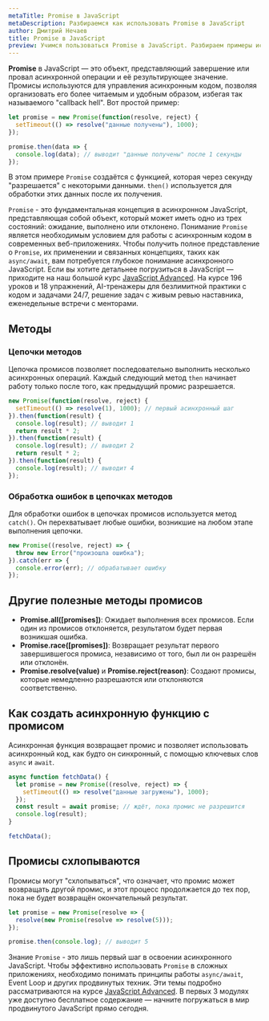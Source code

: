```yaml
---
metaTitle: Promise в JavaScript
metaDescription: Разбираемся как использовать Promise в JavaScript
author: Дмитрий Нечаев
title: Promise в JavaScript
preview: Учимся пользоваться Promise в JavaScript. Разбираем примеры использования
---
```


**Promise** в JavaScript — это объект, представляющий завершение или провал асинхронной операции и её результирующее значение. Промисы используются для управления асинхронным кодом, позволяя организовать его более читаемым и удобным образом, избегая так называемого "callback hell". Вот простой пример:

```jsx
let promise = new Promise(function(resolve, reject) {
  setTimeout(() => resolve("данные получены"), 1000);
});

promise.then(data => {
  console.log(data); // выводит "данные получены" после 1 секунды
});

```

В этом примере `Promise` создаётся с функцией, которая через секунду "разрешается" с некоторыми данными. `then()` используется для обработки этих данных после их получения.

`Promise` - это фундаментальная концепция в асинхронном JavaScript, представляющая собой объект, который может иметь одно из трех состояний: ожидание, выполнено или отклонено.  Понимание `Promise` является необходимым условием для работы с асинхронным кодом в современных веб-приложениях.  Чтобы получить полное представление о `Promise`, их применении и связанных концепциях, таких как `async/await`, вам потребуется глубокое понимание асинхронного JavaScript. Если вы хотите детальнее погрузиться в JavaScript — приходите на наш большой курс [JavaScript Advanced](https://purpleschool.ru/course/javascript-advanced?utm_source=knowledgebase&utm_medium=text&utm_campaign=promise-v-javascript). На курсе 196 уроков и 18 упражнений, AI-тренажеры для безлимитной практики с кодом и задачами 24/7, решение задач с живым ревью наставника, еженедельные встречи с менторами.

## Методы

### Цепочки методов

Цепочка промисов позволяет последовательно выполнить несколько асинхронных операций. Каждый следующий метод `then` начинает работу только после того, как предыдущий промис разрешается.

```jsx
new Promise(function(resolve, reject) {
  setTimeout(() => resolve(1), 1000); // первый асинхронный шаг
}).then(function(result) {
  console.log(result); // выводит 1
  return result * 2;
}).then(function(result) {
  console.log(result); // выводит 2
  return result * 2;
}).then(function(result) {
  console.log(result); // выводит 4
});

```

### Обработка ошибок в цепочках методов

Для обработки ошибок в цепочках промисов используется метод `catch()`. Он перехватывает любые ошибки, возникшие на любом этапе выполнения цепочки.

```jsx
new Promise((resolve, reject) => {
  throw new Error("произошла ошибка");
}).catch(err => {
  console.error(err); // обрабатывает ошибку
});

```

## Другие полезные методы промисов

- **Promise.all([promises])**: Ожидает выполнения всех промисов. Если один из промисов отклоняется, результатом будет первая возникшая ошибка.
- **Promise.race([promises])**: Возвращает результат первого завершившегося промиса, независимо от того, был ли он разрешён или отклонён.
- **Promise.resolve(value)** и **Promise.reject(reason)**: Создают промисы, которые немедленно разрешаются или отклоняются соответственно.

## Как создать асинхронную функцию с промисом

Асинхронная функция возвращает промис и позволяет использовать асинхронный код, как будто он синхронный, с помощью ключевых слов `async` и `await`.

```jsx
async function fetchData() {
  let promise = new Promise((resolve, reject) => {
    setTimeout(() => resolve("данные загружены"), 1000);
  });
  const result = await promise; // ждёт, пока промис не разрешится
  console.log(result);
}

fetchData();

```

## Промисы схлопываются

Промисы могут "схлопываться", что означает, что промис может возвращать другой промис, и этот процесс продолжается до тех пор, пока не будет возвращён окончательный результат.

```jsx
let promise = new Promise(resolve => {
  resolve(new Promise(resolve => resolve(5)));
});

promise.then(console.log); // выводит 5

```

Знание `Promise` - это лишь первый шаг в освоении асинхронного JavaScript. Чтобы эффективно использовать `Promise` в сложных приложениях, необходимо понимать принципы работы `async/await`, Event Loop и других продвинутых техник. Эти темы подробно рассматриваются на курсе [JavaScript Advanced](https://purpleschool.ru/course/javascript-advanced?utm_source=knowledgebase&utm_medium=text&utm_campaign=promise-v-javascript). В первых 3 модулях уже доступно бесплатное содержание — начните погружаться в мир продвинутого JavaScript прямо сегодня.
